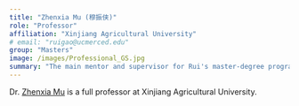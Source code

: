 ```yaml
---
title: "Zhenxia Mu (穆振侠)"
role: "Professor"
affiliation: "Xinjiang Agricultural University"
# email: "ruigao@ucmerced.edu"
group: "Masters"
image: /images/Professional_GS.jpg
summary: "The main mentor and supervisor for Rui's master-degree program."
---
```


Dr. [Zhenxia Mu](https://chce.xjau.edu.cn/2023/0830/c3851a87999/page.htm) is a full professor at Xinjiang Agricultural University.
